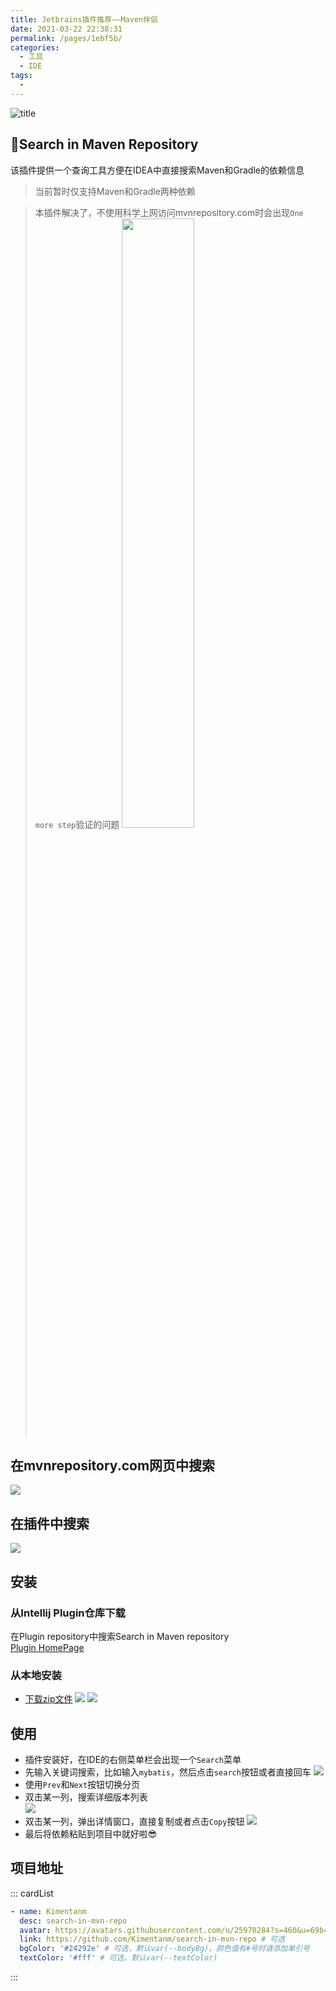 ```yaml
---
title: Jetbrains插件推荐——Maven伴侣
date: 2021-03-22 22:38:31
permalink: /pages/1ebf5b/
categories:
  - 工具
  - IDE
tags:
  - 
---
```

![title](https://cdn.jsdelivr.net/gh/kimentanm/image-store/img/20210322232738.png)

## 👑Search in Maven Repository
该插件提供一个查询工具方便在IDEA中直接搜索Maven和Gradle的依赖信息

<!-- more -->

> 当前暂时仅支持Maven和Gradle两种依赖

> 本插件解决了，不使用科学上网访问mvnrepository.com时会出现`One more step`验证的问题
> <img src="https://cdn.jsdelivr.net/gh/kimentanm/image-store/img/20210324112547.png" width="50%" />

## 在mvnrepository.com网页中搜索
![](https://cdn.jsdelivr.net/gh/kimentanm/image-store/img/20210322224501.png)

## 在插件中搜索
![](https://cdn.jsdelivr.net/gh/kimentanm/image-store/img/20210322230202.png)

## 安装
### 从Intellij Plugin仓库下载
在Plugin repository中搜索Search in Maven repository  
[Plugin HomePage](https://plugins.jetbrains.com/plugin/16373-search-in-maven-repository)

### 从本地安装
- [下载zip文件](http://upload.kimen.com.cn/#/s/vmIj)
![](https://cdn.jsdelivr.net/gh/kimentanm/image-store/img/20210322225536.png)
![](https://cdn.jsdelivr.net/gh/kimentanm/image-store/img/20210322225727.png)

## 使用
- 插件安装好，在IDE的右侧菜单栏会出现一个`Search`菜单
- 先输入关键词搜索，比如输入`mybatis`，然后点击`search`按钮或者直接回车
![](https://cdn.jsdelivr.net/gh/kimentanm/image-store/img/20210322214817.png)
- 使用`Prev`和`Next`按钮切换分页
- 双击某一列，搜索详细版本列表  
![](https://cdn.jsdelivr.net/gh/kimentanm/image-store/img/20210322214918.png)
- 双击某一列，弹出详情窗口，直接复制或者点击`Copy`按钮
![](https://cdn.jsdelivr.net/gh/kimentanm/image-store/img/20210322214646.png)
- 最后将依赖粘贴到项目中就好啦😎

## 项目地址
::: cardList
```yaml
- name: Kimentanm
  desc: search-in-mvn-repo
  avatar: https://avatars.githubusercontent.com/u/25970284?s=460&u=69b419ad6de33eaa1d6b73d7f065f710076d6c55&v=4 # 可选
  link: https://github.com/Kimentanm/search-in-mvn-repo # 可选
  bgColor: '#24292e' # 可选，默认var(--bodyBg)。颜色值有#号时请添加单引号
  textColor: '#fff' # 可选，默认var(--textColor)
```
:::
